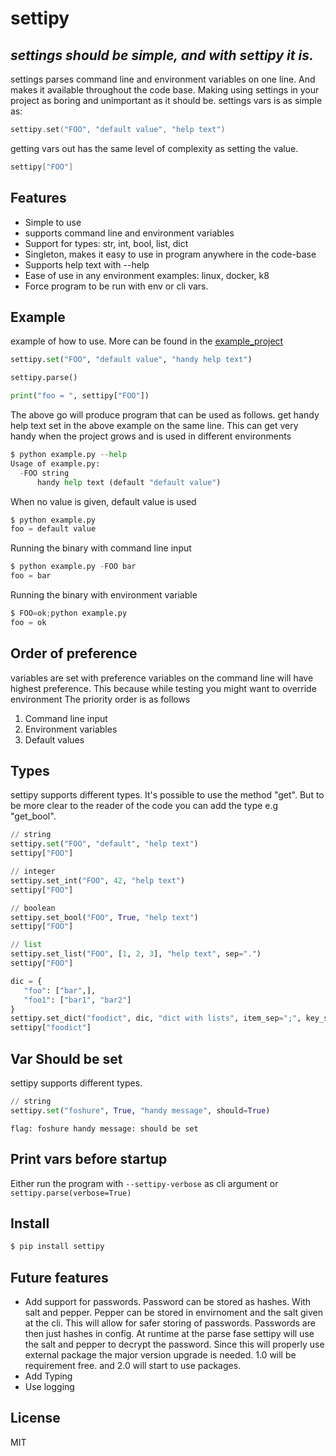 # settipy
## _settings should be simple, and with settipy it is._

settings parses command line and environment variables on one line.
And makes it available throughout the code base. Making using settings in your project as boring and unimportant as it should be.
settings vars is as simple as:
```go
settipy.set("FOO", "default value", "help text")
```
getting vars out has the same level of complexity as setting the value.
```go
settipy["FOO"]
```


## Features
- Simple to use
- supports command line and environment variables
- Support for types: str, int, bool, list, dict
- Singleton, makes it easy to use in program anywhere in the code-base
- Supports help text with --help
- Ease of use in any environment examples: linux, docker, k8
- Force program to be run with env or cli vars.


## Example
example of how to use. More can be found in the [example_project](https://github.com/Attumm/settipy/blob/main/example.py)
```python
settipy.set("FOO", "default value", "handy help text")

settipy.parse()

print("foo = ", settipy["FOO"])
```
The above go will produce program that can be used as follows.
get handy help text set in the above example on the same line.
This can get very handy when the project grows and is used in different environments
```python
$ python example.py --help
Usage of example.py:
  -FOO string
      handy help text (default "default value")
```

When no value is given, default value is used
```python
$ python example.py
foo = default value
```

Running the binary with command line input
```python
$ python example.py -FOO bar
foo = bar
```
Running the binary with environment variable
```python
$ FOO=ok;python example.py
foo = ok
```

## Order of preference
variables are set with preference
variables on the command line will have highest preference.
This because while testing you might want to override environment
The priority order is as follows
1. Command line input
2. Environment variables 
3. Default values

## Types
settipy supports different types. It's possible to use the method "get".
But to be more clear to the reader of the code you can add the type e.g "get_bool".
```python
// string
settipy.set("FOO", "default", "help text")
settipy["FOO"]

// integer
settipy.set_int("FOO", 42, "help text")
settipy["FOO"]

// boolean
settipy.set_bool("FOO", True, "help text")
settipy["FOO"]

// list
settipy.set_list("FOO", [1, 2, 3], "help text", sep=".")
settipy["FOO"]

dic = {
   "foo": ["bar",],
   "foo1": ["bar1", "bar2"]
}
settipy.set_dict("foodict", dic, "dict with lists", item_sep=";", key_sep=";", sep=",")
settipy["foodict"]
```

## Var Should be set
settipy supports different types.
```python
// string
settipy.set("foshure", True, "handy message", should=True)
```

```$ python3 example.py --hamlet_too
flag: foshure handy message: should be set
```

## Print vars before startup
Either run the program with `--settipy-verbose` as cli argument or `settipy.parse(verbose=True)`

## Install
```sh
$ pip install settipy
```

## Future features

* Add support for passwords. Password can be stored as hashes. With salt and pepper. Pepper can be stored in envirnoment and the salt given
at the cli. This will allow for safer storing of passwords. Passwords are then just hashes in config. At runtime at the parse fase settipy will
use the salt and pepper to decrypt the password. Since this will properly use external package the major version upgrade is needed. 1.0 will be requirement free.
and 2.0 will start to use packages.
* Add Typing
* Use logging


## License

MIT


